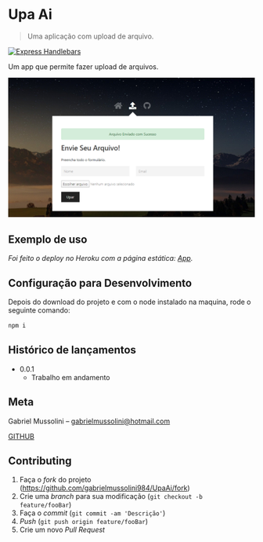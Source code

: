 # Upa Ai
> Uma aplicação com upload de arquivo.

[![Express Handlebars][handlebars]][handlebars-url]

Um app que permite fazer upload de arquivos.

![](/header.png)


## Exemplo de uso
_Foi feito o deploy no Heroku com a página estática:  [App][app]._ 

## Configuração para Desenvolvimento

Depois do download do projeto e com o node instalado na maquina, rode o seguinte comando:

```sh
npm i
```

## Histórico de lançamentos

* 0.0.1
    * Trabalho em andamento

## Meta

Gabriel Mussolini – gabrielmussolini@hotmail.com

[GITHUB](https://github.com/gabrielmussolini984)

## Contributing

1. Faça o _fork_ do projeto (<https://github.com/gabrielmussolini984/UpaAi/fork>)
2. Crie uma _branch_ para sua modificação (`git checkout -b feature/fooBar`)
3. Faça o _commit_ (`git commit -am 'Descrição'`)
4. _Push_ (`git push origin feature/fooBar`)
5. Crie um novo _Pull Request_


[handlebars]: https://img.shields.io/badge/-Handlebars-orange
[handlebars-url]: https://handlebarsjs.com/

[app]: https://upa-ai.herokuapp.com/




